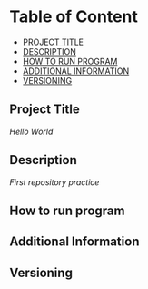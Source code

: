 # **Table of Content**

- [PROJECT TITLE](#Project-Title)
- [DESCRIPTION](#Description)
- [HOW TO RUN PROGRAM](#How-to-run-program)
- [ADDITIONAL INFORMATION](#additional-information)
- [VERSIONING](#versioning)

## Project Title
*Hello World*

## Description
*First repository practice*

## How to run program

## Additional Information

## Versioning

